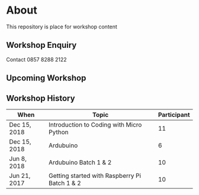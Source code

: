 # About
This repository is place for workshop content

## Workshop Enquiry
Contact 0857 8288 2122
## Upcoming Workshop

## Workshop History
| When | Topic | Participant |
| ------ | ------ | ------ |
| Dec 15, 2018 | Introduction to Coding with Micro Python| 11 |
| Dec 15, 2018 | Ardubuino | 6 |
| Jun 8, 2018 | Ardubuino Batch 1 & 2 | 10 |
| Jun 21, 2017 | Getting started with Raspberry Pi Batch 1 & 2 | 10 |
